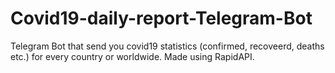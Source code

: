 # Covid19-daily-report-Telegram-Bot
Telegram Bot that send you covid19 statistics (confirmed, recoveerd, deaths etc.) for every country or worldwide. Made using RapidAPI.
